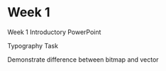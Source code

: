 # Week 1

Week 1 Introductory PowerPoint

Typography Task

Demonstrate difference between bitmap and vector

